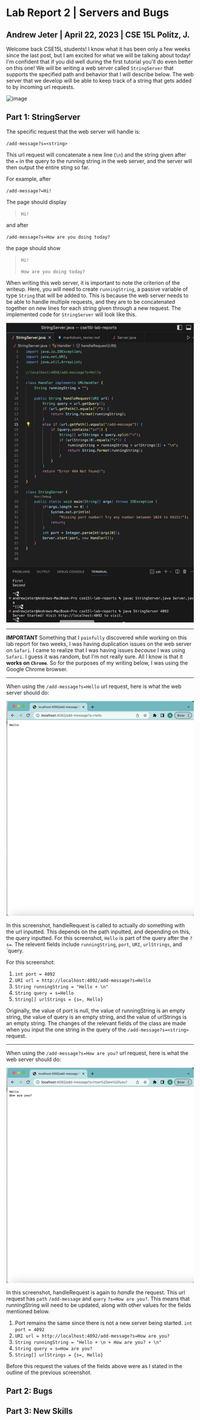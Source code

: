 # Lab Report 2 | Servers and Bugs
## Andrew Jeter | April 22, 2023 | CSE 15L Politz, J.

Welcome back CSE15L students! I know what it has been only a few weeks since the last post, but I am excited for what we will be talking about today! I'm confident that if you did well during the first tutorial you'll do even better on this one! We will be writing a web server called `StringServer` that supports the specified path and behavior that I will describe below. The web server that we develop will be able to keep track of a string that gets added to by incoming url requests.

![image](https://github.com/acjeter/cse15l-lab-reports/assets/119645659/4a20ab05-64b8-47ea-82f2-af4048c1233a)

## Part 1: StringServer

The specific request that the web server will handle is:

`/add-message?s=<string>`

This url request will concatenate a new line (`\n`) and the string given after the `=` in the query to the running string in the web server, and the server will then output the entire sting so far.

For example, after

`/add-message?=Hi!`

The page should display

> `Hi!`

and after

`/add-message?s=How are you doing today?`

the page should show

> `Hi!`
> 
> `How are you doing today?`

When writing this web server, it is important to note the criterion of the writeup. Here, you will need to create `runningString`, a passive variable of type `String` that will be added to. This is because the web server needs to be able to handle multiple requests, and they are to be concatenated together on new lines for each string given through a new request. The implemented code for `StringServer` will look like this.

![image](StringServer-Code.png)

***

**IMPORTANT**
Something that I `painfully` discovered while working on this lab report for two weeks, I was having duplication issues on the web server on `Safari`. I came to realize that I was having issues _because_ I was using `Safari`. I guess it was random, but I'm not really sure. All I know is that it **works on `Chrome`**. So for the purposes of my writing below, I was using the Google Chrome browser.

***

When using the `/add-message?s=Hello` url request, here is what the web server should do:

![image](StrServ2.png)

In this screenshot, handleRequest is called to actually *do* something with the url inputted. This depends on the path inputted, and depending on this, the query inputted. For this screenshot, `Hello` is part of the query after the `?s=`. The relevent fields include `runningString`, `port`, `URI`, `urlStrings`, and `query. 

For this screenshot:

1. `int port = 4092`
2. `URI url = http://localhost:4092/add-message?s=Hello`
3. `String runningString = "Hello + \n"`
4. `String query = s=Hello`
5. `String[] urlStrings = {s=, Hello}`


Originally, the value of port is null, the value of runningString is an empty string, the value of query is an empty string, and the value of urlStrings is an empty string. The changes of the relevant fields of the class are made when you input the one string in the query of the `/add-message?s=<string>` request.

***

When using the `/add-message?s=How are you?` url request, here is what the web server should do:

![image](StrServ3.png)

In this screenshot, handleRequest is again to _handle_ the request. This url request has `path` `/add-message` and `query` `?s=How are you?`. This means that runningString will need to be updated, along with other values for the fields mentioned below.

1. Port remains the same since there is not a new server being started. `int port = 4092`
2. `URI url = http://localhost:4092/add-message?s=How are you?`
3. `String runningString = "Hello + \n + How are you? + \n"`
4. `String query = s=How are you?`
5. `String[] urlStrings = {s=, Hello}`


Before this request the values of the fields above were as I stated in the outline of the previous screenshot.

## Part 2: Bugs

## Part 3: New Skills
